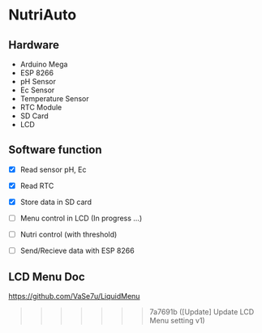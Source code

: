 # NutriAuto


## Hardware

- Arduino Mega
- ESP 8266
- pH Sensor
- Ec Sensor
- Temperature Sensor
- RTC Module
- SD Card
- LCD 


## Software function

- [x] Read sensor pH, Ec
- [x] Read RTC
- [x] Store data in SD card
- [ ] Menu control in LCD (In progress ...)
- [ ] Nutri control (with threshold)
- [ ] Send/Recieve data with ESP 8266


## LCD Menu Doc
https://github.com/VaSe7u/LiquidMenu
>>>>>>> 7a7691b ([Update] Update LCD Menu setting v1)
